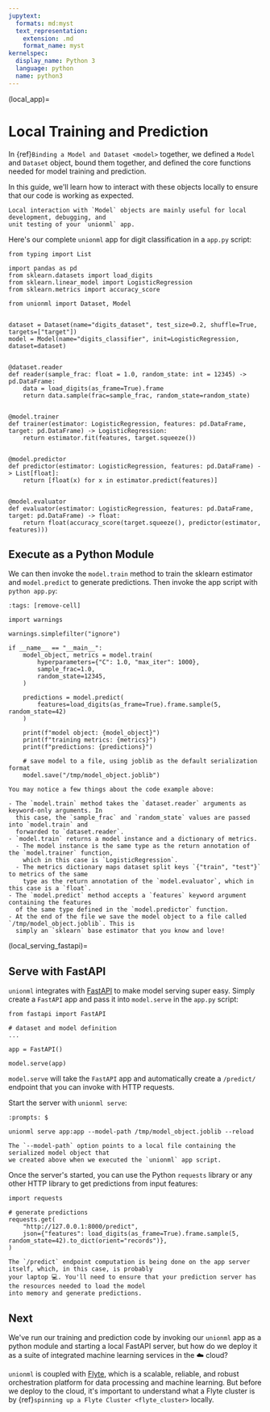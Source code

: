 ```yaml
---
jupytext:
  formats: md:myst
  text_representation:
    extension: .md
    format_name: myst
kernelspec:
  display_name: Python 3
  language: python
  name: python3
---
```


(local_app)=

# Local Training and Prediction

In {ref}`Binding a Model and Dataset <model>` together, we defined a `Model` and `Dataset` object,
bound them together, and defined the core functions needed for model training and prediction.

In this guide, we'll learn how to interact with these objects locally to ensure that our code
is working as expected.

```{note}
Local interaction with `Model` objects are mainly useful for local development, debugging, and
unit testing of your `unionml` app.
```

Here's our complete `unionml` app for digit classification in a `app.py` script:

```{code-cell}
from typing import List

import pandas as pd
from sklearn.datasets import load_digits
from sklearn.linear_model import LogisticRegression
from sklearn.metrics import accuracy_score

from unionml import Dataset, Model


dataset = Dataset(name="digits_dataset", test_size=0.2, shuffle=True, targets=["target"])
model = Model(name="digits_classifier", init=LogisticRegression, dataset=dataset)


@dataset.reader
def reader(sample_frac: float = 1.0, random_state: int = 12345) -> pd.DataFrame:
    data = load_digits(as_frame=True).frame
    return data.sample(frac=sample_frac, random_state=random_state)


@model.trainer
def trainer(estimator: LogisticRegression, features: pd.DataFrame, target: pd.DataFrame) -> LogisticRegression:
    return estimator.fit(features, target.squeeze())


@model.predictor
def predictor(estimator: LogisticRegression, features: pd.DataFrame) -> List[float]:
    return [float(x) for x in estimator.predict(features)]


@model.evaluator
def evaluator(estimator: LogisticRegression, features: pd.DataFrame, target: pd.DataFrame) -> float:
    return float(accuracy_score(target.squeeze(), predictor(estimator, features)))
```

## Execute as a Python Module

We can then invoke the `model.train` method to train the sklearn estimator and `model.predict`
to generate predictions. Then invoke the app script with `python app.py`:

```{code-cell}
:tags: [remove-cell]

import warnings

warnings.simplefilter("ignore")
```

```{code-cell}
if __name__ == "__main__":
    model_object, metrics = model.train(
        hyperparameters={"C": 1.0, "max_iter": 1000},
        sample_frac=1.0,
        random_state=12345,
    )

    predictions = model.predict(
        features=load_digits(as_frame=True).frame.sample(5, random_state=42)
    )

    print(f"model object: {model_object}")
    print(f"training metrics: {metrics}")
    print(f"predictions: {predictions}")

    # save model to a file, using joblib as the default serialization format
    model.save("/tmp/model_object.joblib")
```

```{note}
You may notice a few things about the code example above:

- The `model.train` method takes the `dataset.reader` arguments as keyword-only arguments. In
  this case, the `sample_frac` and `random_state` values are passed into `model.train` and
  forwarded to `dataset.reader`.
- `model.train` returns a model instance and a dictionary of metrics.
  - The model instance is the same type as the return annotation of the `model.trainer` function,
    which in this case is `LogisticRegression`.
  - The metrics dictionary maps dataset split keys `{"train", "test"}` to metrics of the same
    type as the return annotation of the `model.evaluator`, which in this case is a `float`.
- The `model.predict` method accepts a `features` keyword argument containing the features
  of the same type defined in the `model.predictor` function.
- At the end of the file we save the model object to a file called `/tmp/model_object.joblib`. This is
  simply an `sklearn` base estimator that you know and love!
```

(local_serving_fastapi)=

## Serve with FastAPI

`unionml` integrates with [FastAPI](https://fastapi.tiangolo.com/) to make model serving super easy. Simply
create a `FastAPI` app and pass it into `model.serve` in the `app.py` script:

```{code-cell}
from fastapi import FastAPI

# dataset and model definition
...

app = FastAPI()

model.serve(app)
```

`model.serve` will take the `FastAPI` app and automatically create a `/predict/` endpoint that you can
invoke with HTTP requests.

Start the server with `unionml serve`:

```{prompt} bash
:prompts: $

unionml serve app:app --model-path /tmp/model_object.joblib --reload
```

```{note}
The `--model-path` option points to a local file containing the serialized model object that
we created above when we executed the `unionml` app script.
```

Once the server's started, you can use the Python `requests` library or any other HTTP library
to get predictions from input features:

```{code-block} python
import requests

# generate predictions
requests.get(
    "http://127.0.0.1:8000/predict",
    json={"features": load_digits(as_frame=True).frame.sample(5, random_state=42).to_dict(orient="records")},
)
```

```{note}
The `/predict` endpoint computation is being done on the app server itself, which, in this case, is probably
your laptop 💻. You'll need to ensure that your prediction server has the resources needed to load the model
into memory and generate predictions.
```

## Next

We've run our training and prediction code by invoking our `unionml` app as a
python module and starting a local FastAPI server, but how do we deploy it as a suite of integrated
machine learning services in the ☁️ cloud?

`unionml` is coupled with [Flyte](https://docs.flyte.org/en/latest/), which is a scalable,
reliable, and robust orchestration platform for data processing and machine learning. But before we
deploy to the cloud, it's important to understand what a Flyte cluster is by
{ref}`spinning up a Flyte Cluster <flyte_cluster>` locally.
